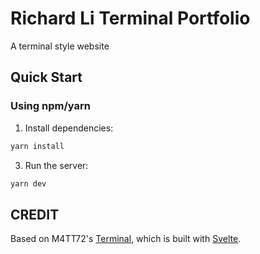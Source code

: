# Richard Li Terminal Portfolio

A terminal style website

<!--TODO: Include screenshots-->

## Quick Start

### Using npm/yarn

1. Install dependencies:

```bash
yarn install
```

3. Run the server:

```bash
yarn dev
```

<!--TODO: Include sections about Light mode/dark mode-->
<!--TODO: Include list of possible terminal commands to run-->

## CREDIT

Based on M4TT72's [Terminal](https://github.com/m4tt72/terminal), which is built with [Svelte](https://svelte.dev/).
